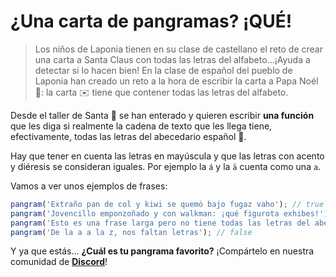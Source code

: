 # ¿Una carta de pangramas? ¡QUÉ!

> Los niños de Laponia tienen en su clase de castellano el reto de crear una carta a Santa Claus con todas las letras del alfabeto...¡Ayuda a detectar si lo hacen bien!
En la clase de español del pueblo de Laponia han creado un reto a la hora de escribir la carta a Papa Noél 🎅: la carta ✉️ tiene que contener todas las letras del alfabeto.

Desde el taller de Santa 🎅 se han enterado y quieren escribir **una función** que les diga si realmente la cadena de texto que les llega tiene, efectivamente, todas las letras del abecedario español 🔎.

Hay que tener en cuenta las letras en mayúscula y que las letras con acento y diéresis se consideran iguales. Por ejemplo la `á` y la `ä` cuenta como una `a`.

Vamos a ver unos ejemplos de frases:

```js
pangram('Extraño pan de col y kiwi se quemó bajo fugaz vaho'); // true
pangram('Jovencillo emponzoñado y con walkman: ¡qué figurota exhibes!'); // true
pangram('Esto es una frase larga pero no tiene todas las letras del abecedario'); // false
pangram('De la a a la z, nos faltan letras'); // false
```

Y ya que estás... **¿Cuál es tu pangrama favorito?** ¡Compártelo en nuestra comunidad de [**Discord**](https://discord.com/invite/midudev)!